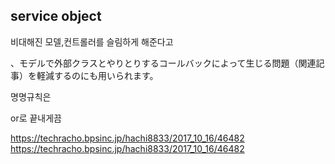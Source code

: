 ## service object


비대해진 모델,컨트롤러를 슬림하게 해준다고

、モデルで外部クラスとやりとりするコールバックによって生じる問題（関連記事）を軽減するのにも用いられます。


명명규칙은 


or로 끝내게끔

https://techracho.bpsinc.jp/hachi8833/2017_10_16/46482
https://techracho.bpsinc.jp/hachi8833/2017_10_16/46482